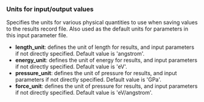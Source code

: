 ### Units for input/output values

Specifies the units for various physical quantities to use when saving values to the results record file. Also used as the default units for parameters in this input parameter file.

- __length_unit__: defines the unit of length for results, and input parameters if not directly specified.  Default value is 'angstrom'.
- __energy_unit__: defines the unit of energy for results, and input parameters if not directly specified.  Default value is 'eV'.
- __pressure_unit__: defines the unit of pressure for results, and input parameters if not directly specified.  Default value is 'GPa'.
- __force_unit__: defines the unit of pressure for results, and input parameters if not directly specified.  Default value is 'eV/angstrom'.
